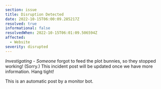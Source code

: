 ```yaml
---
section: issue
title: Disruption Detected
date: 2022-10-15T06:00:09.285217Z
resolved: true
informational: false
resolvedWhen: 2022-10-15T06:01:09.506594Z
affected:
  - Website
severity: disrupted
---
```

*Investigating* - _Someone_ forgot to feed the plot bunnies, so they stopped working! (Sorry.) This incident post will be updated once we have more information. Hang tight!

This is an automatic post by a monitor bot.
        
